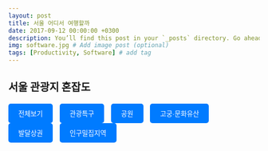 ```yaml
---
layout: post
title: 서울 어디서 여행할까
date: 2017-09-12 00:00:00 +0300
description: You’ll find this post in your `_posts` directory. Go ahead and edit it and re-build the site to see your changes. # Add post description (optional)
img: software.jpg # Add image post (optional)
tags: [Productivity, Software] # add tag
---
```


## 서울 관광지 혼잡도



<!-- HTML과 JavaScript 코드 시작 -->
<div class="button-container">
    <button class="button" onclick="getData('전체보기')">전체보기</button>
    <button class="button" onclick="getData('관광특구')">관광특구</button>
    <button class="button" onclick="getData('공원')">공원</button>
    <button class="button" onclick="getData('고궁·문화유산')">고궁·문화유산</button>
    <button class="button" onclick="getData('발달상권')">발달상권</button>
    <button class="button" onclick="getData('인구밀집지역')">인구밀집지역</button>
</div>

<div id="cardContainer" class="card-container">
    <!-- 카드들이 여기에 들어갑니다 -->
</div>

<style>
    .card-container {
        display: flex;
        flex-wrap: wrap;
        gap: 20px;
    }
    .card {
        width: 250px;
        border-radius: 10px;
        overflow: hidden;
        box-shadow: 0 2px 10px rgba(0, 0, 0, 0.2);
        background: #fff;
    }
    .card img {
        width: 100%;
        height: 150px;
        object-fit: cover;
    }
    .card-info {
        padding: 15px;
    }
    .card-title {
        font-size: 16px;
        font-weight: bold;
        margin: 5px 0;
    }
    .status-label {
        display: inline-block;
        padding: 5px 10px;
        border-radius: 20px;
        color: #fff;
        text-align: center;
        margin-top: 10px;
    }
    .busy { background: #DD1F3D; }
    .moderate { background: #FF8040; }
    .calm { background: #FFB100; }
    .button-container {
        margin-top: 20px;
        margin-bottom: 30px;
    }
    .button {
        padding: 10px 20px;
        border-radius: 5px;
        background-color: #007bff;
        color: #fff;
        cursor: pointer;
        margin-right: 10px;
        border: none;
        outline: none;
        transition: background-color 0.3s;
    }
    .button:hover {
        background-color: #0056b3;
    }
</style>

<script>
    function getData(category) {
        var xhr = new XMLHttpRequest();
        xhr.open("GET", "https://data.seoul.go.kr/SeoulRtd/getCategoryList?page=1&category=" + encodeURIComponent(category) + "&count=115&sort=true", true);
        xhr.onload = function () {
            if (xhr.status >= 200 && xhr.status < 300) {
                var data = JSON.parse(xhr.responseText);
                var cardContainer = document.getElementById('cardContainer');
                cardContainer.innerHTML = '';

                data.row.forEach(function(item) {
                    var card = document.createElement('div');
                    card.className = 'card';

                    var img = document.createElement('img');
                    img.src = 'https://cdn.ekw.co.kr/news/photo/202008/10197_10652_4054.jpg';
                    img.alt = item.area_nm;

                    var cardInfo = document.createElement('div');
                    cardInfo.className = 'card-info';

                    var title = document.createElement('div');
                    title.className = 'card-title';
                    title.textContent = item.area_nm;

                    var statusLabel = document.createElement('div');
                    statusLabel.className = 'status-label ' + item.congestion_level;
                    statusLabel.textContent = item.area_congest_lvl;

                    cardInfo.appendChild(title);
                    cardInfo.appendChild(statusLabel);
                    card.appendChild(img);
                    card.appendChild(cardInfo);

                    cardContainer.appendChild(card);
                });
            } else {
                console.error('The request failed!');
            }
        };
        xhr.send();
    }
</script>
<!-- HTML과 JavaScript 코드 끝 -->